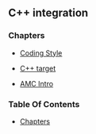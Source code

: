 ## C++ integration


### Chapters
<a href="#chapters"></a>

<!-- TOC_BEG AUTO -->
* [Coding Style](/txt/fun/cpp/coding-style.md)

* [C++ target](/txt/fun/cpp/fun_06.md)

* [AMC Intro](/txt/fun/cpp/intro.md)

<!-- TOC_END AUTO -->

### Table Of Contents
<a href="#table-of-contents"></a>
* [Chapters](#chapters)

